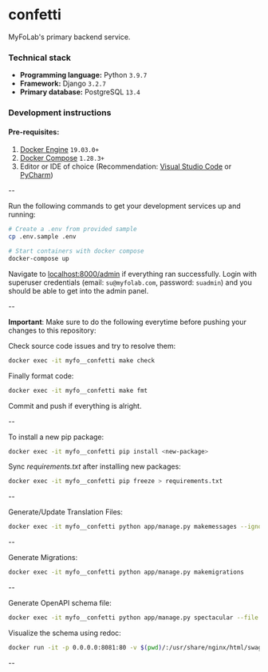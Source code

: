 # confetti

MyFoLab's primary backend service.

### Technical stack

- **Programming language:** Python `3.9.7`
- **Framework:** Django `3.2.7`
- **Primary database:** PostgreSQL `13.4`

### Development instructions

#### Pre-requisites:
1. [Docker Engine](https://docs.docker.com/engine/install/) `19.03.0+`
2. [Docker Compose](https://docs.docker.com/compose/install/) `1.28.3+`
3. Editor or IDE of choice (Recommendation: [Visual Studio Code](https://code.visualstudio.com/download) or [PyCharm](https://www.jetbrains.com/pycharm/download/))

--

Run the following commands to get your development services up and running:

```bash
# Create a .env from provided sample
cp .env.sample .env

# Start containers with docker compose
docker-compose up
```

Navigate to [localhost:8000/admin](http://localhost:8000/admin/) if everything ran successfully. Login with superuser credentials (email: `su@myfolab.com`, password: `suadmin`) and you should be able to get into the admin panel.

--

**Important**: Make sure to do the following everytime before pushing your changes to this repository:

Check source code issues and try to resolve them:

```bash
docker exec -it myfo__confetti make check
```

Finally format code:

```bash
docker exec -it myfo__confetti make fmt
```

Commit and push if everything is alright.

--

To install a new pip package:

```bash
docker exec -it myfo__confetti pip install <new-package>
```

Sync _requirements.txt_ after installing new packages:

```bash
docker exec -it myfo__confetti pip freeze > requirements.txt
```

--

Generate/Update Translation Files:
```bash
docker exec -it myfo__confetti python app/manage.py makemessages --ignore "venv/**/*.py" --ignore "dev/**/*.py" --ignore "requirements.txt" --locale <locale_code>
```

--

Generate Migrations:
```bash
docker exec -it myfo__confetti python app/manage.py makemigrations
```

--

Generate OpenAPI schema file:
```bash
docker exec -it myfo__confetti python app/manage.py spectacular --file schema.yml
```

Visualize the schema using redoc:
```bash
docker run -it -p 0.0.0.0:8081:80 -v $(pwd)/:/usr/share/nginx/html/swagger/ -e SPEC_URL=swagger/schema.yml redocly/redoc
```

--
